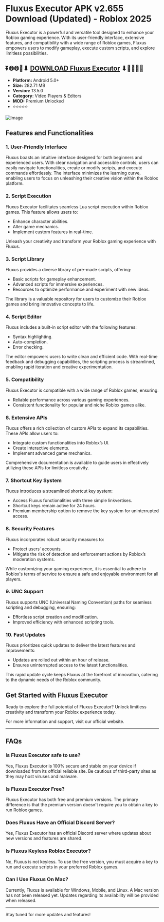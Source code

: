 # Fluxus Executor APK v2.655 Download (Updated) - Roblox 2025

Fluxus Executor is a powerful and versatile tool designed to enhance your Roblox gaming experience. With its user-friendly interface, extensive features, and compatibility with a wide range of Roblox games, Fluxus empowers users to modify gameplay, execute custom scripts, and explore limitless possibilities.

## ⏬🌐🌐📌⬇ [DOWNLOAD Fluxus Executor](https://apkbros.com/fluxus-executor-apk-v2-655-download-roblox-updated-working-2025/) ⬇📌🌐🌐⏬


- **Platform:** Android 5.0+
- **Size:** 282.71 MB
- **Version:** 13.5.0
- **Category:** Video Players & Editors
- **MOD:** Premium Unlocked
- ⭐⭐⭐⭐⭐

![Image](https://github.com/user-attachments/assets/5be3232e-3710-4413-871e-d9d9f0654698)
## Features and Functionalities

### 1. **User-Friendly Interface**
Fluxus boasts an intuitive interface designed for both beginners and experienced users. With clear navigation and accessible controls, users can easily navigate functionalities, create or modify scripts, and execute commands effortlessly. The interface minimizes the learning curve, enabling users to focus on unleashing their creative vision within the Roblox platform.

### 2. **Script Execution**
Fluxus Executor facilitates seamless Lua script execution within Roblox games. This feature allows users to:
- Enhance character abilities.
- Alter game mechanics.
- Implement custom features in real-time.

Unleash your creativity and transform your Roblox gaming experience with Fluxus.

### 3. **Script Library**
Fluxus provides a diverse library of pre-made scripts, offering:
- Basic scripts for gameplay enhancement.
- Advanced scripts for immersive experiences.
- Resources to optimize performance and experiment with new ideas.

The library is a valuable repository for users to customize their Roblox games and bring innovative concepts to life.

### 4. **Script Editor**
Fluxus includes a built-in script editor with the following features:
- Syntax highlighting.
- Auto-completion.
- Error checking.

The editor empowers users to write clean and efficient code. With real-time feedback and debugging capabilities, the scripting process is streamlined, enabling rapid iteration and creative experimentation.

### 5. **Compatibility**
Fluxus Executor is compatible with a wide range of Roblox games, ensuring:
- Reliable performance across various gaming experiences.
- Consistent functionality for popular and niche Roblox games alike.

### 6. **Extensive APIs**
Fluxus offers a rich collection of custom APIs to expand its capabilities. These APIs allow users to:
- Integrate custom functionalities into Roblox’s UI.
- Create interactive elements.
- Implement advanced game mechanics.

Comprehensive documentation is available to guide users in effectively utilizing these APIs for limitless creativity.

### 7. **Shortcut Key System**
Fluxus introduces a streamlined shortcut key system:
- Access Fluxus functionalities with three simple linkvertises.
- Shortcut keys remain active for 24 hours.
- Premium membership option to remove the key system for uninterrupted access.

### 8. **Security Features**
Fluxus incorporates robust security measures to:
- Protect users' accounts.
- Mitigate the risk of detection and enforcement actions by Roblox’s moderation systems.

While customizing your gaming experience, it is essential to adhere to Roblox's terms of service to ensure a safe and enjoyable environment for all players.

### 9. **UNC Support**
Fluxus supports UNC (Universal Naming Convention) paths for seamless scripting and debugging, ensuring:
- Effortless script creation and modification.
- Improved efficiency with enhanced scripting tools.

### 10. **Fast Updates**
Fluxus prioritizes quick updates to deliver the latest features and improvements:
- Updates are rolled out within an hour of release.
- Ensures uninterrupted access to the latest functionalities.

This rapid update cycle keeps Fluxus at the forefront of innovation, catering to the dynamic needs of the Roblox community.

## Get Started with Fluxus Executor
Ready to explore the full potential of Fluxus Executor? Unlock limitless creativity and transform your Roblox experience today.

For more information and support, visit our official website.

---

## FAQs

### Is Fluxus Executor safe to use?
Yes, Fluxus Executor is 100% secure and stable on your device if downloaded from its official reliable site. Be cautious of third-party sites as they may host viruses and malware.

### Is Fluxus Executor Free?
Fluxus Executor has both free and premium versions. The primary difference is that the premium version doesn't require you to obtain a key to run Roblox games.

### Does Fluxus Have an Official Discord Server?
Yes, Fluxus Executor has an official Discord server where updates about new versions and features are shared.

### Is Fluxus Keyless Roblox Executor?
No, Fluxus is not keyless. To use the free version, you must acquire a key to run and execute scripts in your preferred Roblox games.

### Can I Use Fluxus On Mac?
Currently, Fluxus is available for Windows, Mobile, and Linux. A Mac version has not been released yet. Updates regarding its availability will be provided when released.

---

Stay tuned for more updates and features!
